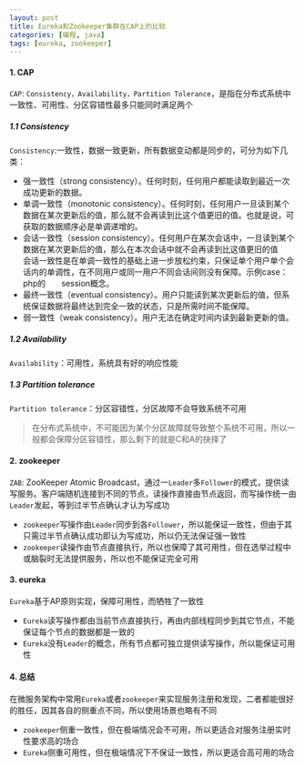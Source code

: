 ```yaml
---
layout: post
title: Eureka和Zookeeper集群在CAP上的比较
categories: [编程, java]
tags: [eureka, zookeeper]
---
```



#### 1. CAP

`CAP`: `Consistency，Availability，Partition Tolerance`，是指在分布式系统中一致性、可用性、分区容错性最多只能同时满足两个

##### 1.1 Consistency
`Consistency`:一致性，数据一致更新，所有数据变动都是同步的，可分为如下几类：

* 强一致性（strong consistency）。任何时刻，任何用户都能读取到最近一次成功更新的数据。
* 单调一致性（monotonic consistency）。任何时刻，任何用户一旦读到某个数据在某次更新后的值，那么就不会再读到比这个值更旧的值。也就是说，可　　获取的数据顺序必是单调递增的。
* 会话一致性（session consistency）。任何用户在某次会话中，一旦读到某个数据在某次更新后的值，那么在本次会话中就不会再读到比这值更旧的值　　 会话一致性是在单调一致性的基础上进一步放松约束，只保证单个用户单个会话内的单调性，在不同用户或同一用户不同会话间则没有保障。示例case：php的　　session概念。
* 最终一致性（eventual consistency）。用户只能读到某次更新后的值，但系统保证数据将最终达到完全一致的状态，只是所需时间不能保障。
* 弱一致性（weak consistency）。用户无法在确定时间内读到最新更新的值。

##### 1.2 Availability

`Availability`：可用性，系统具有好的响应性能

##### 1.3 Partition tolerance

`Partition tolerance`：分区容错性，分区故障不会导致系统不可用

> 在分布式系统中，不可能因为某个分区故障就导致整个系统不可用，所以一般都会保障分区容错性，那么剩下的就是C和A的抉择了

#### 2. zookeeper

`ZAB`: ZooKeeper Atomic Broadcast，通过一`Leader`多`Follower`的模式，提供读写服务。客户端随机连接到不同的节点，读操作直接由节点返回，而写操作统一由`Leader`发起，等到过半节点确认才认为写成功

* `zookeeper`写操作由`Leader`同步到各`Follower`，所以能保证一致性，但由于其只需过半节点确认成功即认为写成功，所以仍无法保证强一致性
* `zookeeper`读操作由节点直接执行，所以也保障了其可用性，但在选举过程中或脑裂时无法提供服务，所以也不能保证完全可用

#### 3. eureka

`Eureka`基于AP原则实现，保障可用性，而牺牲了一致性

* `Eureka`读写操作都由当前节点直接执行，再由内部线程同步到其它节点，不能保证每个节点的数据都是一致的
* `Eureka`没有`Leader`的概念，所有节点都可独立提供读写操作，所以能保证可用性

#### 4. 总结

在微服务架构中常用`Eureka`或者`zookeeper`来实现服务注册和发现，二者都能很好的胜任，因其各自的侧重点不同，所以使用场景也略有不同

* `zookeeper`侧重一致性，但在极端情况会不可用，所以更适合对服务注册实时性要求高的场合
* `Eureka`侧重可用性，但在极端情况下不保证一致性，所以更适合高可用的场合